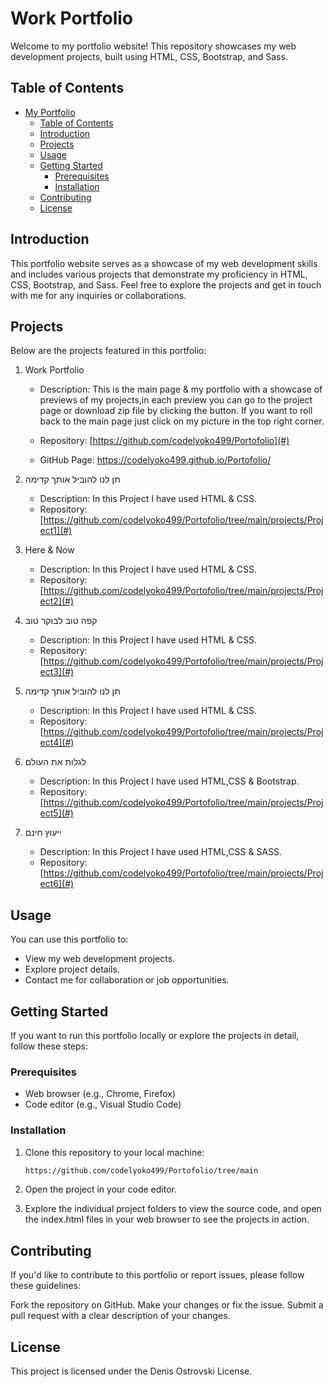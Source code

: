 # Work Portfolio

Welcome to my portfolio website! This repository showcases my web development projects, built using HTML, CSS, Bootstrap, and Sass.

## Table of Contents

- [My Portfolio](#Work-portfolio)
  - [Table of Contents](#table-of-contents)
  - [Introduction](#introduction)
  - [Projects](#projects)
  - [Usage](#usage)
  - [Getting Started](#getting-started)
    - [Prerequisites](#prerequisites)
    - [Installation](#installation)
  - [Contributing](#contributing)
  - [License](#license)

## Introduction

This portfolio website serves as a showcase of my web development skills and includes various projects that demonstrate my proficiency in HTML, CSS, Bootstrap, and Sass. Feel free to explore the projects and get in touch with me for any inquiries or collaborations.

## Projects

Below are the projects featured in this portfolio:

1. Work Portfolio

    - Description: This is the main page & my portfolio with a showcase of previews of my projects,in each preview you can go to the project page or download zip file by clicking the button.
    If you want to roll back to the main page just click on my picture in the top right corner.

   - Repository: [https://github.com/codelyoko499/Portofolio](#)
   - GitHub Page: https://codelyoko499.github.io/Portofolio/


2. תן לנו להוביל אותך קדימה

   - Description: In this Project I have used HTML & CSS.
   - Repository: [https://github.com/codelyoko499/Portofolio/tree/main/projects/Project1](#)

3. Here & Now

   - Description: In this Project I have used HTML & CSS.
   - Repository: [https://github.com/codelyoko499/Portofolio/tree/main/projects/Project2](#)
4. קפה טוב לבוקר טוב

   - Description: In this Project I have used HTML & CSS.
   - Repository: [https://github.com/codelyoko499/Portofolio/tree/main/projects/Project3](#)
5. תן לנו להוביל אותך קדימה

   - Description: In this Project I have used HTML & CSS.
   - Repository: [https://github.com/codelyoko499/Portofolio/tree/main/projects/Project4](#)
6. לגלות את העולם

   - Description: In this Project I have used HTML,CSS & Bootstrap.
   - Repository: [https://github.com/codelyoko499/Portofolio/tree/main/projects/Project5](#)
7. ייעוץ חינם

   - Description: In this Project I have used HTML,CSS & SASS.
   - Repository: [https://github.com/codelyoko499/Portofolio/tree/main/projects/Project6](#)



## Usage

You can use this portfolio to:

- View my web development projects.
- Explore project details.
- Contact me for collaboration or job opportunities.

## Getting Started

If you want to run this portfolio locally or explore the projects in detail, follow these steps:

### Prerequisites

- Web browser (e.g., Chrome, Firefox)
- Code editor (e.g., Visual Studio Code)

### Installation

1. Clone this repository to your local machine:

   ```bash
   https://github.com/codelyoko499/Portofolio/tree/main

2. Open the project in your code editor.

3. Explore the individual project folders to view the source code, and open the index.html files in your web browser to see the projects in action.

## Contributing
If you'd like to contribute to this portfolio or report issues, please follow these guidelines:

Fork the repository on GitHub.
Make your changes or fix the issue.
Submit a pull request with a clear description of your changes.

## License
This project is licensed under the Denis Ostrovski License. 
